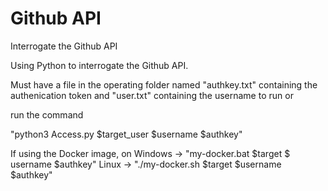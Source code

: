 # Github API
 Interrogate the Github API

Using Python to interrogate the Github API.

Must have a file in the operating folder named "authkey.txt" containing the authenication token and "user.txt" containing the username to run
or

run the command 

"python3 Access.py $target_user $username $authkey"


If using the Docker image, on Windows -> "my-docker.bat $target $ username $authkey"
							  Linux   -> "./my-docker.sh $target $username $authkey"